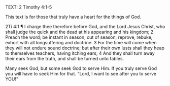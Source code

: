 #


TEXT: 2 Timothy 4:1-5

This text is for those that truly have a heart for the things of God.

2Ti 4:1 ¶ I charge thee therefore before God, and the Lord Jesus Christ, who shall judge the quick and the dead at his appearing and his kingdom;  2 Preach the word; be instant in season, out of season; reprove, rebuke, exhort with all longsuffering and doctrine.  3 For the time will come when they will not endure sound doctrine; but after their own lusts shall they heap to themselves teachers, having itching ears;
 4 And they shall turn away their ears from the truth, and shall be turned unto fables.

Many seek God, but some seek God to serve Him. If you truly serve God you will have to seek Him for that. "Lord, I want to see after you to serve YOU!"

